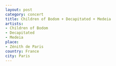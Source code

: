 ```yaml
---
layout: post
category: concert
title: Children of Bodom + Decapitated + Medeia
artists: 
- Children of Bodom
- Decapitated
- Medeia
place: 
- Zénith de Paris
country: France
city: Paris
---
```


